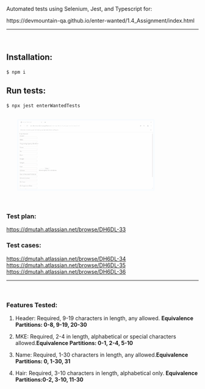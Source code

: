 <p>Automated tests using Selenium, Jest, and Typescript for:</p> <a>https://devmountain-qa.github.io/enter-wanted/1.4_Assignment/index.html</a>



---------------------------------------------------------
<br/>
<h2>Installation:</h2>

```console
$ npm i
```

<h2>Run tests:</h2>

```console
$ npx jest enterWantedTests
```
<img style="margin: 1em 1em 0 2em; border: .3em solid aliceblue; border-radius: .24em; filter: opacity(0.4);" width="70%" src="test.gif"></img>

<br/>
<h3>Test plan: </h3>


https://dmutah.atlassian.net/browse/DH6DL-33

<h3>Test cases:</h3>

https://dmutah.atlassian.net/browse/DH6DL-34<br/>
https://dmutah.atlassian.net/browse/DH6DL-35<br/>
https://dmutah.atlassian.net/browse/DH6DL-36<br/>
<hr/><br/>

<h3>Features Tested:</h3>

1. Header: Required, 9-19 characters in length, any allowed. <b>Equivalence Partitions: 0-8, 9-19, 20-30</b>

2. MKE: Required, 2-4 in length, alphabetical or special characters allowed.<b>Equivalence Partitions: 0-1, 2-4, 5-10</b>

3. Name: Required, 1-30 characters in length, any allowed.<b>Equivalence Partitions: 0, 1-30, 31</b>

4. Hair: Required, 3-10 characters in length, alphabetical only. <b>Equivalence Partitions:0-2, 3-10, 11-30</b>




